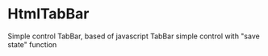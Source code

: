 # HtmlTabBar
Simple control TabBar, based of javascript 
TabBar simple control with "save state" function
